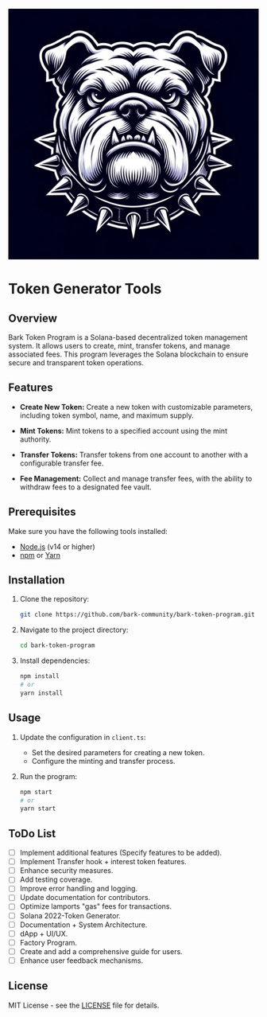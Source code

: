 
![Bark Token Program Logo](src/assets/bark.png) 

# Token Generator Tools

## Overview

Bark Token Program is a Solana-based decentralized token management system. It allows users to create, mint, transfer tokens, and manage associated fees. This program leverages the Solana blockchain to ensure secure and transparent token operations.

## Features

- **Create New Token:** Create a new token with customizable parameters, including token symbol, name, and maximum supply.

- **Mint Tokens:** Mint tokens to a specified account using the mint authority.

- **Transfer Tokens:** Transfer tokens from one account to another with a configurable transfer fee.

- **Fee Management:** Collect and manage transfer fees, with the ability to withdraw fees to a designated fee vault.

## Prerequisites

Make sure you have the following tools installed:

- [Node.js](https://nodejs.org/) (v14 or higher)
- [npm](https://www.npmjs.com/) or [Yarn](https://yarnpkg.com/)

## Installation

1. Clone the repository:

   ```bash
   git clone https://github.com/bark-community/bark-token-program.git
   ```

2. Navigate to the project directory:

   ```bash
   cd bark-token-program
   ```

3. Install dependencies:

   ```bash
   npm install
   # or
   yarn install
   ```

## Usage

1. Update the configuration in `client.ts`:

   - Set the desired parameters for creating a new token.
   - Configure the minting and transfer process.

2. Run the program:

   ```bash
   npm start
   # or
   yarn start
   ```

## ToDo List

- [ ] Implement additional features (Specify features to be added).
- [ ] Implement Transfer hook + interest token features.
- [ ] Enhance security measures.
- [ ] Add testing coverage.
- [ ] Improve error handling and logging.
- [ ] Update documentation for contributors.
- [ ] Optimize lamports "gas" fees for transactions.
- [ ] Solana 2022-Token Generator.
- [ ] Documentation + System Architecture.
- [ ] dApp + UI/UX.
- [ ] Factory Program.
- [ ] Create and add a comprehensive guide for users.
- [ ] Enhance user feedback mechanisms.

## License

MIT License - see the [LICENSE](LICENSE) file for details.